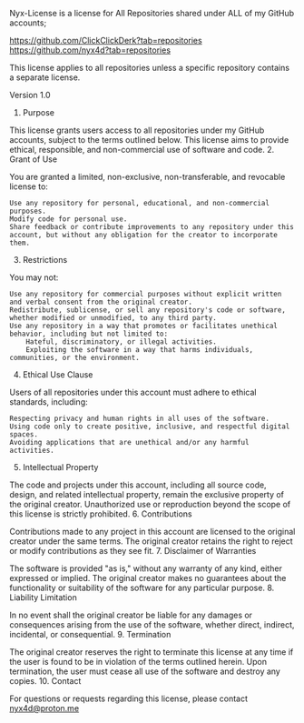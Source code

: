 Nyx-License is a license for All Repositories shared under ALL of my GitHub accounts;

https://github.com/ClickClickDerk?tab=repositories
https://github.com/nyx4d?tab=repositories

This license applies to all repositories unless a specific repository contains a separate license.

Version 1.0
1. Purpose

This license grants users access to all repositories under my GitHub accounts, subject to the terms outlined below. This license aims to provide ethical, responsible, and non-commercial use of software and code.
2. Grant of Use

You are granted a limited, non-exclusive, non-transferable, and revocable license to:

    Use any repository for personal, educational, and non-commercial purposes.
    Modify code for personal use.
    Share feedback or contribute improvements to any repository under this account, but without any obligation for the creator to incorporate them.

3. Restrictions

You may not:

    Use any repository for commercial purposes without explicit written and verbal consent from the original creator.
    Redistribute, sublicense, or sell any repository's code or software, whether modified or unmodified, to any third party.
    Use any repository in a way that promotes or facilitates unethical behavior, including but not limited to:
        Hateful, discriminatory, or illegal activities.
        Exploiting the software in a way that harms individuals, communities, or the environment.

4. Ethical Use Clause

Users of all repositories under this account must adhere to ethical standards, including:

    Respecting privacy and human rights in all uses of the software.
    Using code only to create positive, inclusive, and respectful digital spaces.
    Avoiding applications that are unethical and/or any harmful activities.

5. Intellectual Property

The code and projects under this account, including all source code, design, and related intellectual property, remain the exclusive property of the original creator. Unauthorized use or reproduction beyond the scope of this license is strictly prohibited.
6. Contributions

Contributions made to any project in this account are licensed to the original creator under the same terms. The original creator retains the right to reject or modify contributions as they see fit.
7. Disclaimer of Warranties

The software is provided "as is," without any warranty of any kind, either expressed or implied. The original creator makes no guarantees about the functionality or suitability of the software for any particular purpose.
8. Liability Limitation

In no event shall the original creator be liable for any damages or consequences arising from the use of the software, whether direct, indirect, incidental, or consequential.
9. Termination

The original creator reserves the right to terminate this license at any time if the user is found to be in violation of the terms outlined herein. Upon termination, the user must cease all use of the software and destroy any copies.
10. Contact

For questions or requests regarding this license, please contact nyx4d@proton.me
